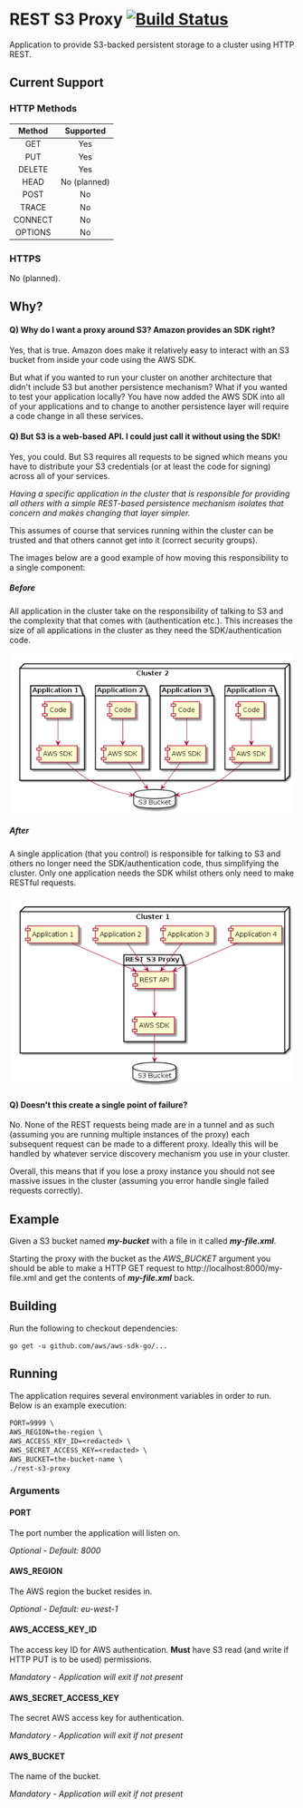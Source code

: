# REST S3 Proxy [![Build Status](https://travis-ci.org/pwhittlesea/rest-s3-proxy.svg?branch=develop)](https://travis-ci.org/pwhittlesea/rest-s3-proxy)
Application to provide S3-backed persistent storage to a cluster using HTTP REST.

## Current Support

### HTTP Methods

| Method  | Supported    |
|:-------:|:------------:|
| GET     | Yes          |
| PUT     | Yes          |
| DELETE  | Yes          |
| HEAD    | No (planned) |
| POST    | No           |
| TRACE   | No           |
| CONNECT | No           |
| OPTIONS | No           |

### HTTPS
No (planned).

## Why?
#### Q) Why do I want a proxy around S3? Amazon provides an SDK right?
Yes, that is true.
Amazon does make it relatively easy to interact with an S3 bucket from inside your code using the AWS SDK.

But what if you wanted to run your cluster on another architecture that didn't include S3 but another persistence mechanism?
What if you wanted to test your application locally?
You have now added the AWS SDK into all of your applications and to change to another persistence layer will require a code change in all these services.

#### Q) But S3 is a web-based API. I could just call it without using the SDK!
Yes, you could. But S3 requires all requests to be signed which means you have to distribute your S3 credentials (or at least the code for signing) across all of your services.

*Having a specific application in the cluster that is responsible for providing all others with a simple REST-based persistence mechanism isolates that concern and makes changing that layer simpler.*

This assumes of course that services running within the cluster can be trusted and that others cannot get into it (correct security groups).

The images below are a good example of how moving this responsibility to a single component:

##### Before
All application in the cluster take on the responsibility of talking to S3 and the complexity that that comes with (authentication etc.).
This increases the size of all applications in the cluster as they need the SDK/authentication code.

![Before Image](img/before.png)

##### After
A single application (that you control) is responsible for talking to S3 and others no longer need the SDK/authentication code, thus simplifying the cluster.
Only one application needs the SDK whilst others only need to make RESTful requests.

![After Image](img/after.png)

#### Q) Doesn't this create a single point of failure?
No.
None of the REST requests being made are in a tunnel and as such (assuming you are running multiple instances of the proxy) each subsequent request can be made to a different proxy.
Ideally this will be handled by whatever service discovery mechanism you use in your cluster.

Overall, this means that if you lose a proxy instance you should not see massive issues in the cluster (assuming you error handle single failed requests correctly).

## Example
Given a S3 bucket named ***my-bucket*** with a file in it called ***my-file.xml***.

Starting the proxy with the bucket as the *AWS_BUCKET* argument you should be able to make a HTTP GET request to http://localhost:8000/my-file.xml and get the contents of ***my-file.xml*** back.

## Building
Run the following to checkout dependencies:
```
go get -u github.com/aws/aws-sdk-go/...
```

## Running
The application requires several environment variables in order to run.
Below is an example execution:

```
PORT=9999 \
AWS_REGION=the-region \
AWS_ACCESS_KEY_ID=<redacted> \
AWS_SECRET_ACCESS_KEY=<redacted> \
AWS_BUCKET=the-bucket-name \
./rest-s3-proxy
```

### Arguments
#### PORT
The port number the application will listen on.

*Optional - Default: 8000*

#### AWS_REGION
The AWS region the bucket resides in.

*Optional - Default: eu-west-1*

#### AWS_ACCESS_KEY_ID
The access key ID for AWS authentication.
**Must** have S3 read (and write if HTTP PUT is to be used) permissions.

*Mandatory - Application will exit if not present*

#### AWS_SECRET_ACCESS_KEY
The secret AWS access key for authentication.

*Mandatory - Application will exit if not present*

#### AWS_BUCKET
The name of the bucket.

*Mandatory - Application will exit if not present*
